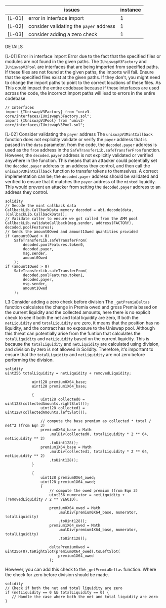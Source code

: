 |  | issues | instance |
|---|---|---|
| [L-01]| error in interface import| 1 |
|[L-02] | consider validating the `payer` address| 1 |
|[L-03] | consider adding a zero check | 1 |
DETAILS

[L-01] Error in interface import
Error due to the fact that the specified files or modules are not found in the given paths. The `IUniswapV3Factory` and `IUniswapV3Pool` are interfaces that are being imported from specified paths. If these files are not found at the given paths, the imports will fail.
Ensure that the specified files exist at the given paths. If they don't, you might need to change the import paths to point to the correct locations of these files. As This could impact the entire codebase because if these interfaces are used across the code, the incorrect import paths will lead to errors in the entire codebase.  

```
// Interfaces 
import {IUniswapV3Factory} from "univ3-core/interfaces/IUniswapV3Factory.sol";
import {IUniswapV3Pool} from "univ3-core/interfaces/IUniswapV3Pool.sol";
```

[L-02] Consider validating the `payer` address
The `uniswapV3MintCallback` function does not explicitly validate or verify the `payer` address that is passed in the `data` parameter.
from the code, the `decoded.payer` address is used as the `from` address in the `SafeTransferLib.safeTransferFrom` function. However, the `decoded.payer` address is not explicitly validated or verified anywhere in the function. This means that an attacker could potentially set the `decoded.payer` address to an address they control, and then call the `uniswapV3MintCallback` function to transfer tokens to themselves. A correct implementation can be; the `decoded.payer` address should be validated and verified to ensure that it matches the `payer` address of the `minted` liquidity. This would prevent an attacker from setting the `decoded.payer` address to an address they control.

```
solidity
// Decode the mint callback data
CallbackLib.CallbackData memory decoded = abi.decode(data, (CallbackLib.CallbackData));
// Validate caller to ensure we got called from the AMM pool
CallbackLib.validateCallback(msg.sender, address(FACTORY), decoded.poolFeatures);
// Sends the amount0Owed and amount1Owed quantities provided
if (amount0Owed > 0)
    SafeTransferLib.safeTransferFrom(
        decoded.poolFeatures.token0,
        decoded.payer,
        msg.sender,
        amount0Owed
    );
if (amount1Owed > 0)
    SafeTransferLib.safeTransferFrom(
        decoded.poolFeatures.token1,
        decoded.payer,
        msg.sender,
        amount1Owed
    );
```
L3 Consider adding a zero check before division 
The `_getPremiaDeltas` function calculates the change in Premia owed and gross Premia based on the current liquidity and the collected amounts, here there is no explicit check to see if both the net and total liquidity are zero, If both the `netLiquidity` and `totalLiquidity` are zero, it means that the position has no liquidity, and the contract has no exposure to the Uniswap pool. Although this threat can potentially arise from the funtion  that calculates the `totalLiquidity` and `netLiquidity` based on the current liquidity. This is because the `totalLiquidity` and `netLiquidity` are calculated using division, and division by zero is not allowed in Solidity. Therefore, it's important to ensure that the `totalLiquidity` and `netLiquidity` are not zero before performing the division.
```
solidity
uint256 totalLiquidity = netLiquidity + removedLiquidity;

            uint128 premium0X64_base;
            uint128 premium1X64_base;

            {
                uint128 collected0 = uint128(collectedAmounts.rightSlot());
                uint128 collected1 = uint128(collectedAmounts.leftSlot());

                // compute the base premium as collected * total / net^2 (from Eqn 3)
                premium0X64_base = Math
                    .mulDiv(collected0, totalLiquidity * 2 ** 64, netLiquidity ** 2)
                    .toUint128();
                premium1X64_base = Math
                    .mulDiv(collected1, totalLiquidity * 2 ** 64, netLiquidity ** 2)
                    .toUint128();
            }

            {
                uint128 premium0X64_owed;
                uint128 premium1X64_owed;
                {
                    // compute the owed premium (from Eqn 3)
                    uint256 numerator = netLiquidity + (removedLiquidity / 2 ** VEGOID);

                    premium0X64_owed = Math
                        .mulDiv(premium0X64_base, numerator, totalLiquidity)
                        .toUint128();
                    premium1X64_owed = Math
                        .mulDiv(premium1X64_base, numerator, totalLiquidity)
                        .toUint128();

                    deltaPremiumOwed = uint256(0).toRightSlot(premium0X64_owed).toLeftSlot(
                        premium1X64_owed
                    );
```
 However, you can add this check to the `_getPremiaDeltas` function. Where the check for zero before division should be made. 
 ```
solidity
 // Check if both the net and total liquidity are zero
if (netLiquidity == 0 && totalLiquidity == 0) {
    // Handle the case where both the net and total liquidity are zero
}
```
